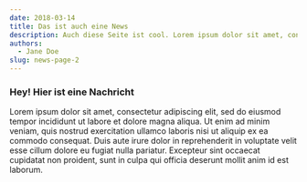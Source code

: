 ```yaml
---
date: 2018-03-14
title: Das ist auch eine News
description: Auch diese Seite ist cool. Lorem ipsum dolor sit amet, consectetur adipiscing elit, sed do eiusmod tempor incididunt ut labore et dolore magna aliqua.
authors:
  - Jane Doe
slug: news-page-2
---
```


### Hey! Hier ist eine Nachricht

Lorem ipsum dolor sit amet, consectetur adipiscing elit, sed do eiusmod tempor incididunt ut labore et dolore magna aliqua. Ut enim ad minim veniam, quis nostrud exercitation ullamco laboris nisi ut aliquip ex ea commodo consequat. Duis aute irure dolor in reprehenderit in voluptate velit esse cillum dolore eu fugiat nulla pariatur. Excepteur sint occaecat cupidatat non proident, sunt in culpa qui officia deserunt mollit anim id est laborum.
